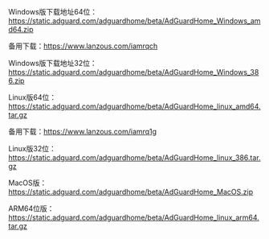 Windows版下载地址64位：https://static.adguard.com/adguardhome/beta/AdGuardHome_Windows_amd64.zip

备用下载：https://www.lanzous.com/iamrqch

Windows版下载地址32位：https://static.adguard.com/adguardhome/beta/AdGuardHome_Windows_386.zip

Linux版64位：https://static.adguard.com/adguardhome/beta/AdGuardHome_linux_amd64.tar.gz

备用下载：https://www.lanzous.com/iamrq1g

Linux版32位：https://static.adguard.com/adguardhome/beta/AdGuardHome_linux_386.tar.gz

MacOS版：https://static.adguard.com/adguardhome/beta/AdGuardHome_MacOS.zip

ARM64位版：https://static.adguard.com/adguardhome/beta/AdGuardHome_linux_arm64.tar.gz
